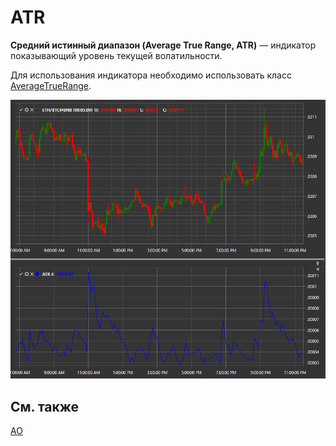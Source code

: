 # ATR

**Средний истинный диапазон (Average True Range, ATR)** — индикатор показывающий уровень текущей волатильности. 

Для использования индикатора необходимо использовать класс [AverageTrueRange](../api/StockSharp.Algo.Indicators.AverageTrueRange.html). 

![IndicatorAverageTrueRange](../images/IndicatorAverageTrueRange.png)

## См. также

[AO](IndicatorAwesomeOscillator.md)
